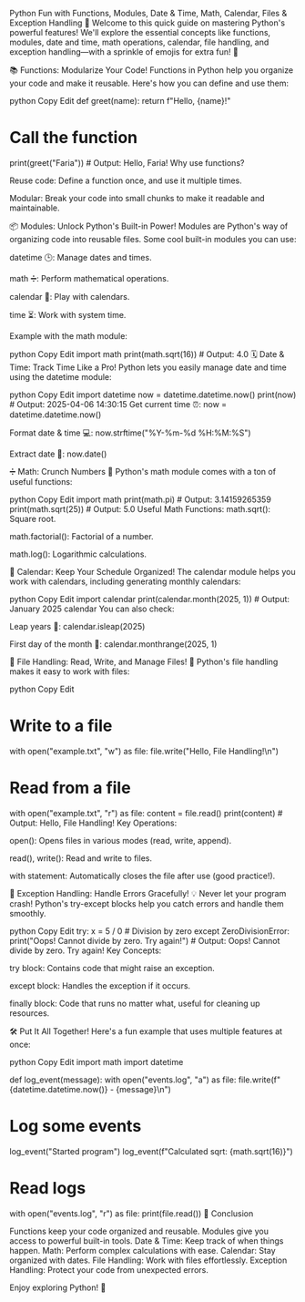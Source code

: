 Python Fun with Functions, Modules, Date & Time, Math, Calendar, Files & Exception Handling 🚀
Welcome to this quick guide on mastering Python's powerful features! We'll explore the essential concepts like functions, modules, date and time, math operations, calendar, file handling, and exception handling—with a sprinkle of emojis for extra fun! 🌟

📚 Functions: Modularize Your Code!
Functions in Python help you organize your code and make it reusable. Here's how you can define and use them:

python
Copy
Edit
def greet(name):
    return f"Hello, {name}!"

# Call the function
print(greet("Faria"))  # Output: Hello, Faria!
Why use functions?

Reuse code: Define a function once, and use it multiple times.

Modular: Break your code into small chunks to make it readable and maintainable.

📦 Modules: Unlock Python's Built-in Power!
Modules are Python's way of organizing code into reusable files. Some cool built-in modules you can use:

datetime 🕒: Manage dates and times.

math ➗: Perform mathematical operations.

calendar 📅: Play with calendars.

time ⏳: Work with system time.

Example with the math module:

python
Copy
Edit
import math
print(math.sqrt(16))  # Output: 4.0
🗓️ Date & Time: Track Time Like a Pro!
Python lets you easily manage date and time using the datetime module:

python
Copy
Edit
import datetime
now = datetime.datetime.now()
print(now)  # Output: 2025-04-06 14:30:15
Get current time ⏰: now = datetime.datetime.now()

Format date & time 💻: now.strftime("%Y-%m-%d %H:%M:%S")

Extract date 📅: now.date()

➗ Math: Crunch Numbers 🧮
Python's math module comes with a ton of useful functions:

python
Copy
Edit
import math
print(math.pi)  # Output: 3.14159265359
print(math.sqrt(25))  # Output: 5.0
Useful Math Functions:
math.sqrt(): Square root.

math.factorial(): Factorial of a number.

math.log(): Logarithmic calculations.

📆 Calendar: Keep Your Schedule Organized!
The calendar module helps you work with calendars, including generating monthly calendars:

python
Copy
Edit
import calendar
print(calendar.month(2025, 1))  # Output: January 2025 calendar
You can also check:

Leap years 🌟: calendar.isleap(2025)

First day of the month 📅: calendar.monthrange(2025, 1)

📂 File Handling: Read, Write, and Manage Files! 📝
Python's file handling makes it easy to work with files:

python
Copy
Edit
# Write to a file
with open("example.txt", "w") as file:
    file.write("Hello, File Handling!\n")

# Read from a file
with open("example.txt", "r") as file:
    content = file.read()
    print(content)  # Output: Hello, File Handling!
Key Operations:

open(): Opens files in various modes (read, write, append).

read(), write(): Read and write to files.

with statement: Automatically closes the file after use (good practice!).

🛑 Exception Handling: Handle Errors Gracefully! 💡
Never let your program crash! Python's try-except blocks help you catch errors and handle them smoothly.

python
Copy
Edit
try:
    x = 5 / 0  # Division by zero
except ZeroDivisionError:
    print("Oops! Cannot divide by zero. Try again!")  # Output: Oops! Cannot divide by zero. Try again!
Key Concepts:

try block: Contains code that might raise an exception.

except block: Handles the exception if it occurs.

finally block: Code that runs no matter what, useful for cleaning up resources.

🛠️ Put It All Together!
Here's a fun example that uses multiple features at once:

python
Copy
Edit
import math
import datetime

def log_event(message):
    with open("events.log", "a") as file:
        file.write(f"{datetime.datetime.now()} - {message}\n")

# Log some events
log_event("Started program")
log_event(f"Calculated sqrt: {math.sqrt(16)}")

# Read logs
with open("events.log", "r") as file:
    print(file.read())
🌟 Conclusion

Functions keep your code organized and reusable.
Modules give you access to powerful built-in tools.
Date & Time: Keep track of when things happen.
Math: Perform complex calculations with ease.
Calendar: Stay organized with dates.
File Handling: Work with files effortlessly.
Exception Handling: Protect your code from unexpected errors.

Enjoy exploring Python! 🎉
